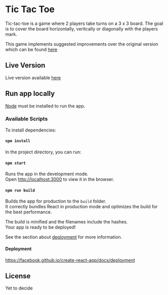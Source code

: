 # Tic Tac Toe

Tic-tac-toe is a game where 2 players take turns on a 3 x 3 board. The goal is to cover the board horizontally, veritcally or diagonally with the players mark.

This game implements suggested improvements over the original version which can be found [here](https://reactjs.org/tutorial/tutorial.html#inspecting-the-starter-code)

## Live Version

Live version available [here](https://vimal-s.github.io/tic-tac-toe/)

## Run app locally

[Node](https://nodejs.org/en/download/) must be installed to run the app.

### Available Scripts

To install dependencies:

#### `npm install`

In the project directory, you can run:

#### `npm start`

Runs the app in the development mode.\
Open [http://localhost:3000](http://localhost:3000) to view it in the browser.

#### `npm run build`

Builds the app for production to the `build` folder.\
It correctly bundles React in production mode and optimizes the build for the best performance.

The build is minified and the filenames include the hashes.\
Your app is ready to be deployed!

See the section about [deployment](https://facebook.github.io/create-react-app/docs/deployment) for more information.

#### Deployment

https://facebook.github.io/create-react-app/docs/deployment

## License

Yet to decide
